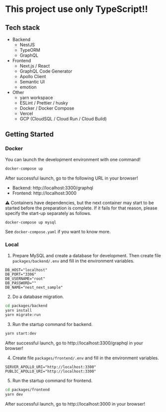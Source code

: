 # This project use only TypeScript!!

## Tech stack

- Backend
  - NestJS
  - TypeORM
  - GraphQL
- Frontend
  - Next.js / React
  - GraphQL Code Generator
  - Apollo Client
  - Semantic UI
  - emotion
- Other
  - yarn workspace
  - ESLint / Prettier / husky
  - Docker / Docker Compose
  - Vercel
  - GCP (CloudSQL / Cloud Run / Cloud Build)

## Getting Started

### Docker

You can launch the development environment with one command!

```bash
docker-compose up
```

After successful launch, go to the following URL in your browser!
- Backend: http://localhost:3300/graphql
- Frontend: http://localhost:3000

:warning: Containers have dependencies, but the next container may start to be started before the preparation is complete.
If it fails for that reason, please specify the start-up separately as follows.

```bash
docker-compose up mysql
```

See `docker-compose.yaml` if you want to know more.

### Local

1. Prepare MySQL and create a database for development.
Then create file `packages/backend/.env` and fill in the environment variables.

```.env.example
DB_HOST="localhost"
DB_PORT="3306"
DB_USERNAME="root"
DB_PASSWORD=""
DB_NAME="nest_next_sample"
```


2. Do a database migration.

```bash
cd packages/backend
yarn install
yarn migrate:run
```

3. Run the startup command for backend.

```bash
yarn start:dev
```

After successful launch, go to http://localhost:3300/graphql in your browser!

4. Create file `packages/frontend/.env` and fill in the environment variables.

```.env.example
SERVER_APOLLO_URI="http://localhost:3300"
PUBLIC_APOLLO_URI="http://localhost:3300"
```

5. Run the startup command for frontend.

```bash
cd packages/frontend
yarn dev
```

After successful launch, go to http://localhost:3000 in your browser!
